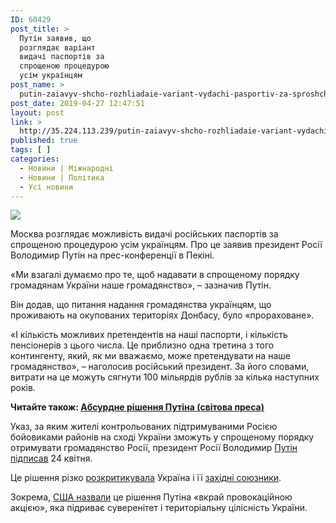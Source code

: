 ```yaml
---
ID: 60429
post_title: >
  Путін заявив, що
  розглядає варіант
  видачі паспортів за
  спрощеною процедурою
  усім українцям
post_name: >
  putin-zaiavyv-shcho-rozhliadaie-variant-vydachi-pasportiv-za-sproshchenoiu-protseduroiu-usim-ukraintsiam
post_date: 2019-04-27 12:47:51
layout: post
link: >
  http://35.224.113.239/putin-zaiavyv-shcho-rozhliadaie-variant-vydachi-pasportiv-za-sproshchenoiu-protseduroiu-usim-ukraintsiam/
published: true
tags: [ ]
categories:
  - Новини | Міжнародні
  - Новини | Політика
  - Усі новини
---
```

<div><img src="https://gdb.rferl.org/6633AD5E-7360-4AD1-9E26-5B985DB5C911_w1200_r1_s.jpg" class="ff-og-image-inserted"></div><div class="wsw" readability="47.767166894043">
<p>Москва розглядає можливість видачі російських паспортів за спрощеною процедурою усім українцям. Про це заявив президент Росії Володимир Путін на прес-конференції в Пекіні.</p>
<p>«Ми взагалі думаємо про те, щоб надавати в спрощеному порядку громадянам України наше громадянство», – зазначив Путін.</p>
<p>Він додав, що питання надання громадянства українцям, що проживають на окупованих територіях Донбасу, було «прораховане».</p>
<p>«І кількість можливих претендентів на наші паспорти, і кількість пенсіонерів з цього числа. Це приблизно одна третина з того контингенту, який, як ми вважаємо, може претендувати на наше громадянство», – наголосив російський президент. За його словами, витрати на це можуть сягнути 100 мільярдів рублів за кілька наступних років.</p>
<p><strong>Читайте також: <a class="wsw__a" href="https://www.radiosvoboda.org/a/press-review/29903204.html" target="_blank" rel="noopener noreferrer">Абсурдне рішення Путіна (світова преса)</a></strong></p>
<p>Указ, за яким жителі контрольованих підтримуваними Росією бойовиками районів на сході України зможуть у спрощеному порядку отримувати громадянство Росії, президент Росії Володимир <a class="wsw__a" href="https://www.radiosvoboda.org/a/news-rosiyski-pasporty-dnr-lnr/29901060.html" target="_blank" rel="noopener noreferrer">Путін підписав</a> 24 квітня.</p>
<p>Це рішення різко <a class="wsw__a" href="https://www.radiosvoboda.org/a/news-mzs-ukraina-rosia-pasporty-donbas/29901215.html" target="_blank" rel="noopener noreferrer">розкритикувала</a> Україна і її <a class="wsw__a" href="https://www.radiosvoboda.org/a/news-es-pasporty-donbas-rosiya/29903116.html" target="_blank" rel="noopener noreferrer">західні союзники</a>.</p>
<p>Зокрема, <a class="wsw__a" href="https://www.radiosvoboda.org/a/news-us-russia-donbas-pasporty/29902282.html" target="_blank" rel="noopener noreferrer">США назвали</a> це рішення Путіна «вкрай провокаційною акцією», яка підриває суверенітет і територіальну цілісність України.</p>
</div> 